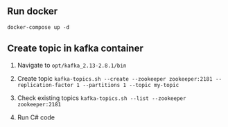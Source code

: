 ## Run docker
`docker-compose up -d`

## Create topic in kafka container
1. Navigate to `opt/kafka_2.13-2.8.1/bin`

2. Create topic `kafka-topics.sh --create --zookeeper zookeeper:2181 --replication-factor 1 --partitions 1 --topic my-topic`

3. Check existing topics `kafka-topics.sh --list --zookeeper zookeeper:2181`

4. Run C# code